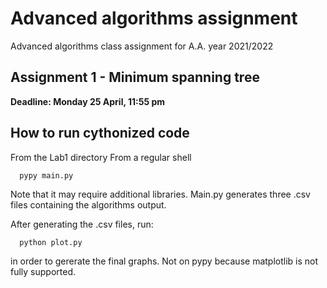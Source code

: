 # Advanced algorithms assignment
Advanced algorithms class assignment for A.A. year 2021/2022

## Assignment 1 - Minimum spanning tree
**Deadline: Monday 25 April, 11:55 pm**
## How to run cythonized code

 From the Lab1 directory
 From a regular shell

	  pypy main.py 

 Note that it may require additional libraries.
 Main.py generates three .csv files containing the algorithms output.

 After generating the .csv files, run:

      python plot.py

 in order to gererate the final graphs.
 Not on pypy because matplotlib is not fully supported.
